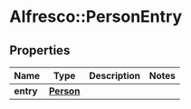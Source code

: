 # Alfresco::PersonEntry

## Properties
Name | Type | Description | Notes
------------ | ------------- | ------------- | -------------
**entry** | [**Person**](Person.md) |  | 


